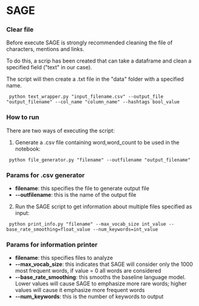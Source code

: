 # SAGE 

### Clear file

Before execute SAGE is strongly recommended cleaning the file of characters, mentions and links.

To do this, a scrip has been created that can take a dataframe and clean a specified field ("text" in our case).

The script will then create a .txt file in the "data" folder with a specified name. 

<pre><code> python text_wrapper.py "input_filename.csv" --output_file "output_filename" --col_name "column_name" --hashtags bool_value </code></pre>

### How to run

There are two ways of executing the script:

1) Generate a .csv file containing word,word_count to be used in the notebook:

<pre><code> python file_generator.py "filename" --outfilename "output_filename"</code></pre>

### Params for .csv generator

- **filename**: this specifies the file to generate output file
- **--outfilename**: this is the name of the output file

2) Run the SAGE script to get information about multiple files specified as input:

<pre><code> python print_info.py "filename" --max_vocab_size int_value --base_rate_smoothing=float_value --num_keywords=int_value </code></pre>

### Params for information printer

- **filename**: this specifies files to analyze
- **--max_vocab_size**: this indicates that SAGE will consider only the 1000 most frequent words, if value = 0 all words are considered
- **--base_rate_smoothing**: this smooths the baseline language model. Lower values will cause SAGE to emphasize more rare words; higher values will cause it emphasize more frequent words
- **--num_keywords**: this is the number of keywords to output